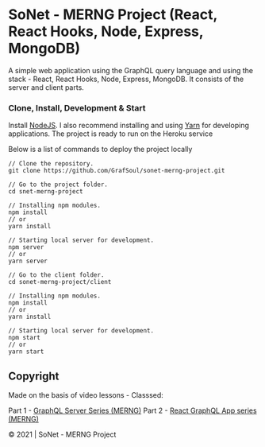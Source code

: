 # SoNet - MERNG Project (React, React Hooks, Node, Express, MongoDB)

A simple web application using the GraphQL query language and using the stack - React, React Hooks, Node, Express, MongoDB. It consists of the server and client parts.

<!-- ### Demo
Heroku Hosting -  -->

### Clone, Install, Development & Start

Install [NodeJS]. I also recommend installing and using [Yarn] for developing applications.
The project is ready to run on the Heroku service

Below is a list of commands to deploy the project locally

```
// Clone the repository.
git clone https://github.com/GrafSoul/sonet-merng-project.git

// Go to the project folder.
cd snet-merng-project

// Installing npm modules.
npm install
// or
yarn install

// Starting local server for development.
npm server
// or
yarn server

// Go to the client folder.
cd sonet-merng-project/client

// Installing npm modules.
npm install
// or
yarn install

// Starting local server for development.
npm start
// or
yarn start

```

## Copyright

Made on the basis of video lessons - Classsed:

Part 1 - [GraphQL Server Series (MERNG)]
Part 2 - [React GraphQL App series (MERNG)]

[graphql server series (merng)]: https://www.youtube.com/playlist?list=PLMhAeHCz8S3_CTiWMQhL6YxX7vZ7z84Zo
[react graphql app series (merng)]: https://www.youtube.com/playlist?list=PLMhAeHCz8S3_pgb-j51QnCEhXNj5oyl8n

© 2021 | SoNet - MERNG Project

[nodejs]: https://nodejs.org/
[yarn]: https://yarnpkg.com/

<!-- [snet]: https://**************.herokuapp.com/ -->
